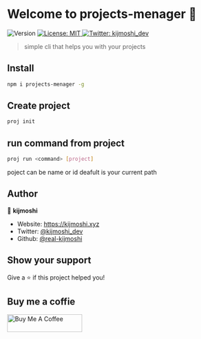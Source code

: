 <h1 style="text-alling ">Welcome to projects-menager 👋</h1>
<p>
  <img alt="Version" src="https://img.shields.io/badge/version-0.0.1-blue.svg?cacheSeconds=2592000" />
  <a href="#" target="_blank">
    <img alt="License: MIT" src="https://img.shields.io/badge/License-MIT-yellow.svg" />
  </a>
  <a href="https://twitter.com/kijmoshi_dev" target="_blank">
    <img alt="Twitter: kijmoshi_dev" src="https://img.shields.io/twitter/follow/kijmoshi_dev.svg?style=social" />
  </a>
</p>

> simple cli that helps you with your projects

## Install

```sh
npm i projects-menager -g
```

## Create project

```sh
proj init
```

## run command from project 
```sh
proj run <command> [project]
```
poject can be name or id deafult is your current path


## Author

👤 **kijmoshi**

* Website: https://kijmoshi.xyz
* Twitter: [@kijmoshi\_dev](https://twitter.com/kijmoshi\_dev)
* Github: [@real-kijmoshi](https://github.com/real-kijmoshi)

## Show your support

Give a ⭐️ if this project helped you!

## Buy me a coffie
<a href="https://www.buymeacoffee.com/kijmoshi" target="_blank"><img src="https://cdn.buymeacoffee.com/buttons/default-yellow.png" alt="Buy Me A Coffee" height="41" width="174"></a>
